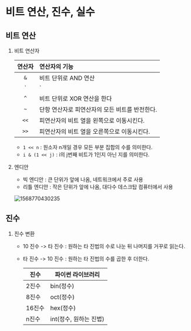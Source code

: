 # 비트 연산, 진수, 실수

## 비트 연산

1. 비트 연산자

   | 연산자 | 연산자의 기능                                  |
   | :----: | :--------------------------------------------- |
   |  `&`   | 비트 단위로 AND 연산                           |
   |  `|`   | 비트 단위로 OR 연산                            |
   |  `^`   | 비트 단위로 XOR 연산을 한다                    |
   |  `~`   | 단항 연산자로 피연산자의 모든 비트를 반전한다. |
   |  `<<`  | 피연산자의 비트 열을 왼쪽으로 이동시킨다.      |
   |  `>>`  | 피연산자의 비트 열을 오른쪽으로 이동시킨다.    |

   * `1 << n` : 원소자 n개일 경우 모든 부분 집합의 수를 의미한다.
   * `i & (1 << j)` : i의 j번째 비트가 1인지 아닌 지를 의미한다.

2. 엔디안

   * 빅 엔디안 : 큰 단위가 앞에 나옴, 네트워크에서 주로 사용
   * 리틀 엔디안 : 작은 단위가 앞에 나옴, 대다수 데스크탑 컴퓨터에서 사용

   ![1568770430235](C:\Users\student\AppData\Roaming\Typora\typora-user-images\1568770430235.png)

## 진수

1. 진수 변환

   * 10 진수 -> 타 진수 : 원하는 타 진법의 수로 나눈 뒤 나머지를 거꾸로 읽는다.

   * 타 진수 -> 10 진수 : 원하는 타 진법의 수를 곱한 후 더한다.

     | 진수   | 파이썬 라이브러리      |
     | ------ | ---------------------- |
     | 2진수  | bin(정수)              |
     | 8진수  | oct(정수)              |
     | 16진수 | hex(정수)              |
     | n진수  | int(정수, 원하는 진법) |

     